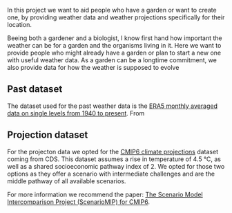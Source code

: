 In this project we want to aid people who have a garden or want to create one, by providing weather data and weather projections specifically for their location.

Beeing both a gardener and a biologist, I know first hand how important the weather can be for a garden and the organisms living in it. Here we want to provide people who might already have a garden or plan to start a new one with useful weather data. 
As a garden can be a longtime commitment, we also provide data for how the weather is supposed to evolve


## Past dataset

The dataset used for the past weather data is the [ERA5 monthly averaged data on single levels from 1940 to present](https://cds.climate.copernicus.eu/cdsapp#!/dataset/reanalysis-era5-single-levels-monthly-means?tab=overview).
From 

## Projection dataset

For the projecton data we opted for the [CMIP6 climate projections](https://cds.climate.copernicus.eu/cdsapp#!/dataset/projections-cmip6?tab=form) dataset coming from CDS. This dataset assumes a rise in temperature of 4.5 °C, as well as a shared socioeconomic pathway index of 2. We opted for those two options as they offer a scenario with intermediate challenges and are the middle pathway of all available scenarios. 

For more information we recommend the paper: [The Scenario Model Intercomparison Project (ScenarioMIP)
for CMIP6](https://gmd.copernicus.org/articles/9/3461/2016/gmd-9-3461-2016.pdf). 
